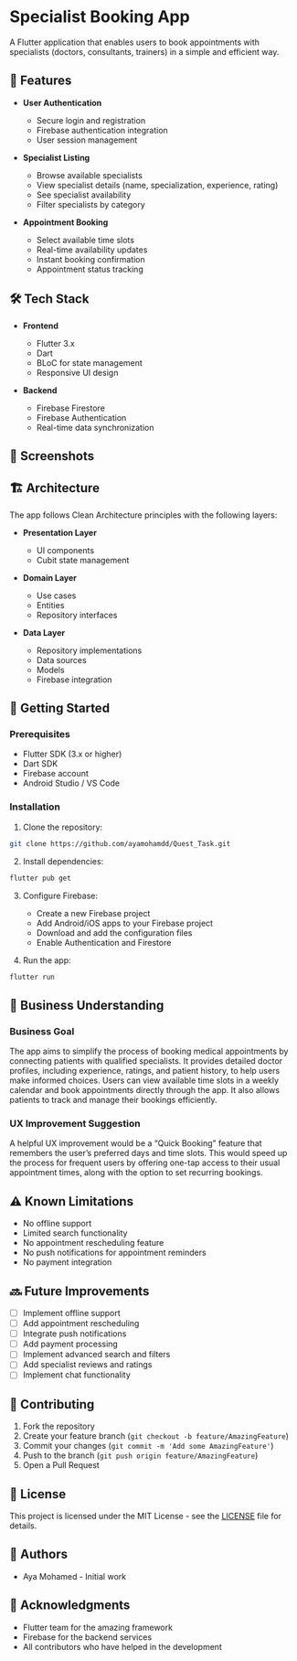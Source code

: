 # Specialist Booking App

A Flutter application that enables users to book appointments with specialists (doctors, consultants, trainers) in a simple and efficient way.

## 🚀 Features

- **User Authentication**
  - Secure login and registration
  - Firebase authentication integration
  - User session management

- **Specialist Listing**
  - Browse available specialists
  - View specialist details (name, specialization, experience, rating)
  - See specialist availability
  - Filter specialists by category

- **Appointment Booking**
  - Select available time slots
  - Real-time availability updates
  - Instant booking confirmation
  - Appointment status tracking

## 🛠️ Tech Stack

- **Frontend**
  - Flutter 3.x
  - Dart
  - BLoC for state management
  - Responsive UI design

- **Backend**
  - Firebase Firestore
  - Firebase Authentication
  - Real-time data synchronization

## 📱 Screenshots



## 🏗️ Architecture

The app follows Clean Architecture principles with the following layers:

- **Presentation Layer**
  - UI components
  - Cubit state management

- **Domain Layer**
  - Use cases
  - Entities
  - Repository interfaces

- **Data Layer**
  - Repository implementations
  - Data sources
  - Models
  - Firebase integration

## 🚀 Getting Started

### Prerequisites

- Flutter SDK (3.x or higher)
- Dart SDK
- Firebase account
- Android Studio / VS Code

### Installation

1. Clone the repository:
```bash
git clone https://github.com/ayamohamdd/Quest_Task.git
```

2. Install dependencies:
```bash
flutter pub get
```

3. Configure Firebase:
   - Create a new Firebase project
   - Add Android/iOS apps to your Firebase project
   - Download and add the configuration files
   - Enable Authentication and Firestore

4. Run the app:
```bash
flutter run
```

## 📝 Business Understanding

### Business Goal
The app aims to simplify the process of booking medical appointments by connecting patients with qualified specialists. It provides detailed doctor profiles, including experience, ratings, and patient history, to help users make informed choices. Users can view available time slots in a weekly calendar and book appointments directly through the app. It also allows patients to track and manage their bookings efficiently.

### UX Improvement Suggestion
A helpful UX improvement would be a “Quick Booking” feature that remembers the user’s preferred days and time slots. This would speed up the process for frequent users by offering one-tap access to their usual appointment times, along with the option to set recurring bookings.

## ⚠️ Known Limitations

- No offline support
- Limited search functionality
- No appointment rescheduling feature
- No push notifications for appointment reminders
- No payment integration

## 🔜 Future Improvements

- [ ] Implement offline support
- [ ] Add appointment rescheduling
- [ ] Integrate push notifications
- [ ] Add payment processing
- [ ] Implement advanced search and filters
- [ ] Add specialist reviews and ratings
- [ ] Implement chat functionality

## 🤝 Contributing

1. Fork the repository
2. Create your feature branch (`git checkout -b feature/AmazingFeature`)
3. Commit your changes (`git commit -m 'Add some AmazingFeature'`)
4. Push to the branch (`git push origin feature/AmazingFeature`)
5. Open a Pull Request

## 📄 License

This project is licensed under the MIT License - see the [LICENSE](LICENSE) file for details.

## 👥 Authors

- Aya Mohamed - Initial work

## 🙏 Acknowledgments

- Flutter team for the amazing framework
- Firebase for the backend services
- All contributors who have helped in the development
